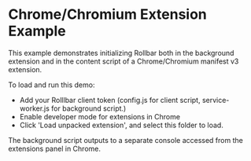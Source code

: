 # Chrome/Chromium Extension Example

This example demonstrates initializing Rollbar both in the background extension
and in the content script of a Chrome/Chromium manifest v3 extension.

To load and run this demo:

- Add your Rolllbar client token (config.js for client script, service-worker.js for background script.)
- Enable developer mode for extensions in Chrome
- Click 'Load unpacked extension', and select this folder to load.

The background script outputs to a separate console accessed from the extensions
panel in Chrome.
